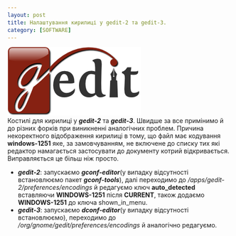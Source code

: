 ```yaml
---
layout: post
title: Налаштування кирилиці у gedit-2 та gedit-3.
category: [SOFTWARE]
---
```

![gedit logo](/assets/media/gedit-logo.png?style=head)  
Костилі для кирилиці у ***gedit-2*** та ***gedit-3***. Швидше за все примінимо й до різних форків при виникненні аналогічних проблем.<!--more--> Причина некоректного відображення кирилиці в тому, що файл має кодування **windows-1251** яке, за замовчуванням, не включене до списку тих які редактор намагається застосувати до документу котрий відкривається. Виправляється це більш ніж просто.

- ***gedit-2***: запускаємо ***gconf-editor***(у випадку відсутності встановлюємо пакет ***gconf-tools***), далі переходимо до */apps/gedit-2/preferences/encodings* й редагуємо ключ **auto_detected** вставляючи **WINDOWS-1251** після **CURRENT**, також додаємо **WINDOWS-1251** до ключа shown_in_menu.
- ***gedit-3***: запускаємо ***dconf-editor***(у випадку відсутності встановлюємо), переходимо до */org/gnome/gedit/preferences/encodings* й аналогічно редагуємо.
